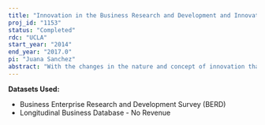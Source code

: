 ```yaml
---
title: "Innovation in the Business Research and Development and Innovation Survey"
proj_id: "1153"
status: "Completed"
rdc: "UCLA"
start_year: "2014"
end_year: "2017.0"
pi: "Juana Sanchez"
abstract: "With the changes in the nature and concept of innovation that the present economic scenario entails, analysis and modeling of the economics of innovation done in the past need re-evaluating. Microdata analysis provides the opportunity to address the relevant issues surrounding innovation with a new metric for innovation, and to learn more about the issue about which we know less: organization of research collaboration strategies among companies and their ability to utilize results of externally performed research. This will shed new light on the variability in innovation across firms. This research will (1) characterize innovation modes of companies in the U.S. and their missing data patterns, (2) model econometrically the relative contribution of organization and collaboration to the industrial differences in innovation rates under alternative scenarios, and (3) study the sensitivity of population estimates to different missing data adjustments and weighting methods."
---
```


**Datasets Used:**

  - Business Enterprise Research and Development Survey (BERD) 
  - Longitudinal Business Database - No Revenue 

